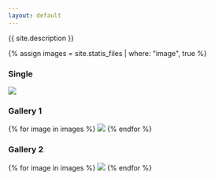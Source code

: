 ```yaml
---
layout: default
---
```


{{ site.description }}

{% assign images = site.statis_files | where: "image", true %}

### Single
<img class="gallery-peek" src="{{ images[1].path }}" />

### Gallery 1
{% for image in images %}
	<img class="gallery-peek" src="{{ image.path }}" />
{% endfor %}

### Gallery 2
{% for image in images %}
	<img class="gallery-peek" src="{{ image.path }}" />
{% endfor %}